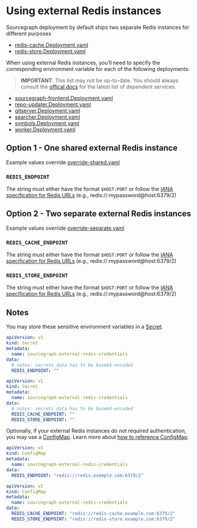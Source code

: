 # Using external Redis instances

Sourcegraph deployment by default ships two separate Redis instances for different purposes

- [redis-cache.Deployment.yaml](../../templates/redis/redis-cache.Deployment.yaml)
- [redis-store.Deployment.yaml](../../templates/redis/redis-store.Deployment.yaml)

When using external Redis instances, you’ll need to specify the corresponding environment variable for each of the following deployments:

> __IMPORTANT__: This list may not be up-to-date. You should always consult the [offical docs](https://docs.sourcegraph.com/admin/install/kubernetes/configure#configure-custom-redis) for the latest list of dependent services.

- [sourcegraph-frontend.Deployment.yaml](../../templates/frontend/sourcegraph-frontend.Deployment.yaml)
- [repo-updater.Deployment.yaml](../../templates/repo-updater/repo-updater.Deployment.yaml)
- [gitserver.Deployment.yaml](../../templates/gitserver/gitserver.Deployment.yaml)
- [searcher.Deployment.yaml](../../templates/searcher/searcher.Deployment.yaml)
- [symbols.Deployment.yaml](../../templates/symbols/symbols.Deployment.yaml)
- [worker.Deployment.yaml](../../templates/worker/worker.Deployment.yaml)
## Option 1 - One shared external Redis instance

Example values override [override-shared.yaml](./override-shared.yaml)

### `REDIS_ENDPOINT`

The string must either have the format `$HOST:PORT` or follow the [IANA specification for Redis URLs](https://www.iana.org/assignments/uri-schemes/prov/redis) (e.g., redis://:mypassword@host:6379/2)

## Option 2 - Two separate external Redis instances

Example values override [override-separate.yaml](./override-separate.yaml)

### `REDIS_CACHE_ENDPOINT`

The string must either have the format `$HOST:PORT` or follow the [IANA specification for Redis URLs](https://www.iana.org/assignments/uri-schemes/prov/redis) (e.g., redis://:mypassword@host:6379/2)

### `REDIS_STORE_ENDPOINT`

The string must either have the format `$HOST:PORT` or follow the [IANA specification for Redis URLs](https://www.iana.org/assignments/uri-schemes/prov/redis) (e.g., redis://:mypassword@host:6379/2)

## Notes

You may store these sensitive environment variables in a [Secret](https://kubernetes.io/docs/concepts/configuration/secret/).

```yaml
apiVersion: v1
kind: Secret
metadata:
  name: sourcegraph-external-redis-credentials
data:
  # notes: secrets data has to be base64-encoded
  REDIS_ENDPOINT: ""
```

```yaml
apiVersion: v1
kind: Secret
metadata:
  name: sourcegraph-external-redis-credentials
data:
  # notes: secrets data has to be base64-encoded
  REDIS_CACHE_ENDPOINT: ""
  REDIS_STORE_ENDPOINT: ""
```

Optionally, if your external Redis instances do not required authentication, you may use a [ConfigMap](https://kubernetes.io/docs/concepts/configuration/configmap/). Learn more about [how to reference ConfigMap](https://kubernetes.io/docs/tasks/configure-pod-container/configure-pod-configmap/#define-container-environment-variables-using-configmap-data).

```yaml
apiVersion: v1
kind: ConfigMap
metadata:
  name: sourcegraph-external-redis-credentials
data:
  REDIS_ENDPOINT: "redis://redis.example.com:6379/2"
```

```yaml
apiVersion: v1
kind: ConfigMap
metadata:
  name: sourcegraph-external-redis-credentials
data:
  REDIS_CACHE_ENDPOINT: "redis://redis-cache.example.com:6379/2"
  REDIS_STORE_ENDPOINT: "redis://redis-store.example.com:6379/2"
```
